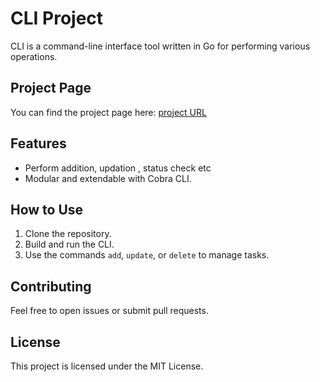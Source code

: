 # CLI Project

CLI is a command-line interface tool written in Go for performing various operations.

## Project Page

You can find the project page here: [project URL](https://github.com/aratij56/CLI)

## Features
- Perform addition, updation , status check etc 
- Modular and extendable with Cobra CLI.

## How to Use
1. Clone the repository.
2. Build and run the CLI.
3. Use the commands `add`, `update`, or `delete` to manage tasks.

## Contributing
Feel free to open issues or submit pull requests.

## License
This project is licensed under the MIT License.
